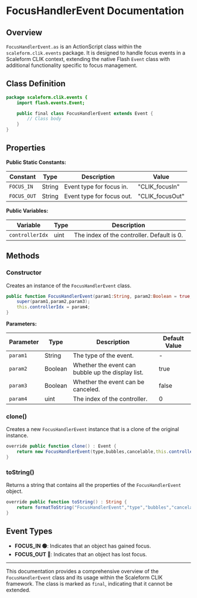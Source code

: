 # FocusHandlerEvent Documentation

## Overview

`FocusHandlerEvent.as` is an ActionScript class within the `scaleform.clik.events` package.
It is designed to handle focus events in a Scaleform CLIK context, extending the native Flash `Event` class with additional functionality specific to focus management.

## Class Definition

```actionscript
package scaleform.clik.events {
    import flash.events.Event;

    public final class FocusHandlerEvent extends Event {
        // Class body
    }
}
```

## Properties

**Public Static Constants:**

| Constant     | Type   | Description              | Value         |
|--------------|--------|--------------------------|---------------|
| `FOCUS_IN`   | String | Event type for focus in. | "CLIK_focusIn"|
| `FOCUS_OUT`  | String | Event type for focus out.| "CLIK_focusOut"|

**Public Variables:**

| Variable       | Type | Description                        |
|----------------|------|------------------------------------|
| `controllerIdx`| uint | The index of the controller. Default is 0. |

## Methods

### Constructor

Creates an instance of the `FocusHandlerEvent` class.

```actionscript
public function FocusHandlerEvent(param1:String, param2:Boolean = true, param3:Boolean = false, param4:uint = 0) {
    super(param1,param2,param3);
    this.controllerIdx = param4;
}
```

**Parameters:**

| Parameter | Type    | Description                                   | Default Value |
|-----------|---------|-----------------------------------------------|---------------|
| `param1`  | String  | The type of the event.                        | -             |
| `param2`  | Boolean | Whether the event can bubble up the display list. | true         |
| `param3`  | Boolean | Whether the event can be canceled.            | false         |
| `param4`  | uint    | The index of the controller.                  | 0             |

### clone()

Creates a new `FocusHandlerEvent` instance that is a clone of the original instance.

```actionscript
override public function clone() : Event {
    return new FocusHandlerEvent(type,bubbles,cancelable,this.controllerIdx);
}
```

### toString()

Returns a string that contains all the properties of the `FocusHandlerEvent` object.

```actionscript
override public function toString() : String {
    return formatToString("FocusHandlerEvent","type","bubbles","cancelable","controllerIdx");
}
```

## Event Types

- **FOCUS_IN 🟢**: Indicates that an object has gained focus.
- **FOCUS_OUT 🔴**: Indicates that an object has lost focus.

---

This documentation provides a comprehensive overview of the `FocusHandlerEvent` class and its usage within the Scaleform CLIK framework. The class is marked as `final`, indicating that it cannot be extended.
